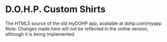 # D.O.H.P. Custom Shirts
The HTML5 source of the old myDOHP app, available at dohp.com/myapp
Note: Changes made here will not be reflected in the online version, although it is being implemented.
